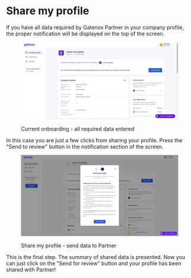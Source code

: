 # Share my profile

If you have all data required by Gatenox Partner in your company profile, the proper notification will be displayed on the top of the screen.

<figure><img src="../../.gitbook/assets/Current_onboarding_OK.png" alt="Current onboarding - all required data entered "><figcaption><p>Current onboarding - all required data entered </p></figcaption></figure>

In this case you are just a few clicks from sharing your profile. Press the "Send to review" button in the notification section of the screen.

<figure><img src="../../docs/Images/Share_profile_onboarding_send.png" alt="Share my profile - send data to Partner"><figcaption><p>Share my profile - send data to Partner</p></figcaption></figure>

This is the final step. The summary of shared data is presented. Now you can just click on the "Send for review" button and your profile has been shared with Partner!
